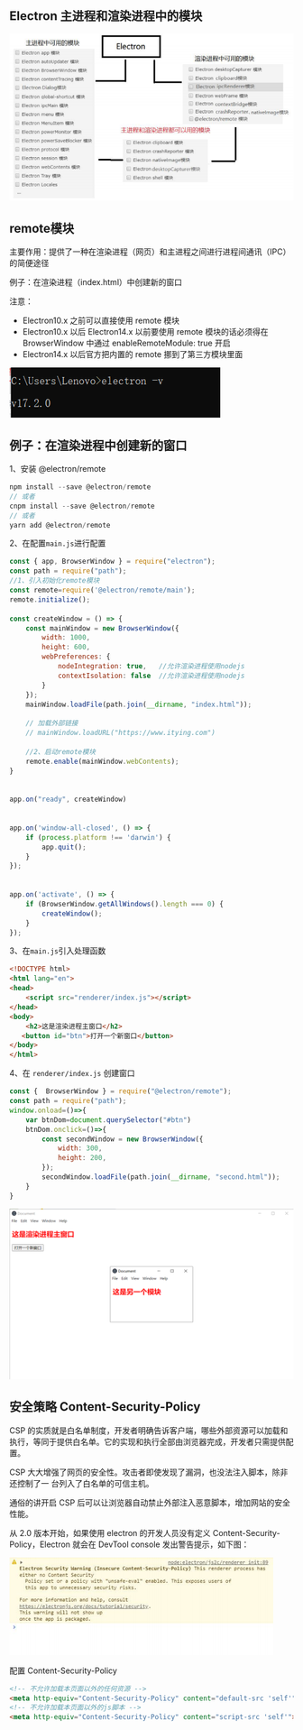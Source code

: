 ## Electron 主进程和渲染进程中的模块

[官方文档]: https://www.electronjs.org/zh/docs/latest/api/app

<img src="04.electron-(使用remove模块及安全策略)/image-20220328213527381.png" alt="image-20220328213527381" style="zoom:80%;" />

## remote模块

主要作用：提供了一种在渲染进程（网页）和主进程之间进行进程间通讯（IPC）的简便途径

例子：在渲染进程（index.html）中创建新的窗口

注意：

* Electron10.x 之前可以直接使用 remote 模块
* Electron10.x 以后 Electron14.x 以前要使用 remote 模块的话必须得在 BrowserWindow 中通过 enableRemoteModule: true 开启
* Electron14.x 以后官方把内置的 remote 挪到了第三方模块里面

![](04.electron-(使用remove模块及安全策略)/2.png)



## 例子：在渲染进程中创建新的窗口

1、安装 @electron/remote

```javascript
npm install --save @electron/remote
// 或者
cnpm install --save @electron/remote
// 或者
yarn add @electron/remote
```

2、在配置`main.js`进行配置

```javascript
const { app, BrowserWindow } = require("electron");
const path = require("path");
//1、引入初始化remote模块
const remote=require('@electron/remote/main');
remote.initialize();

const createWindow = () => {
    const mainWindow = new BrowserWindow({
        width: 1000,
        height: 600,
        webPreferences: {            
            nodeIntegration: true,   //允许渲染进程使用nodejs
            contextIsolation: false  //允许渲染进程使用nodejs
        }
    });
    mainWindow.loadFile(path.join(__dirname, "index.html"));
    
    // 加载外部链接
    // mainWindow.loadURL("https://www.itying.com")
  
    //2、启动remote模块
    remote.enable(mainWindow.webContents);
}


app.on("ready", createWindow)


app.on('window-all-closed', () => {
    if (process.platform !== 'darwin') {
        app.quit();
    }
});


app.on('activate', () => {
    if (BrowserWindow.getAllWindows().length === 0) {
        createWindow();
    }
});
```

3、在`main.js`引入处理函数

```html
<!DOCTYPE html>
<html lang="en">
<head>
    <script src="renderer/index.js"></script>       
</head>
<body>
    <h2>这是渲染进程主窗口</h2>
   <button id="btn">打开一个新窗口</button>
</body>
</html>
```

4、在 `renderer/index.js` 创建窗口

```javascript
const {  BrowserWindow } = require("@electron/remote");
const path = require("path");
window.onload=()=>{
    var btnDom=document.querySelector("#btn")
    btnDom.onclick=()=>{
        const secondWindow = new BrowserWindow({
            width: 300,
            height: 200,         
        });
        secondWindow.loadFile(path.join(__dirname, "second.html"));
    }
}
```

<img src="04.electron-(使用remove模块及安全策略)/2-16484755498011.png" style="zoom:80%;" />

## 安全策略 Content-Security-Policy

CSP 的实质就是白名单制度，开发者明确告诉客户端，哪些外部资源可以加载和执行，等同于提供白名单。它的实现和执行全部由浏览器完成，开发者只需提供配置。 

CSP 大大增强了网页的安全性。攻击者即使发现了漏洞，也没法注入脚本，除非还控制了一 台列入了白名单的可信主机。 

通俗的讲开启 CSP 后可以让浏览器自动禁止外部注入恶意脚本，增加网站的安全性能。

从 2.0 版本开始，如果使用 electron 的开发人员没有定义 Content-Security-Policy，Electron 就会在 DevTool console 发出警告提示，如下图：

![image-20220328214254479](04.electron-(使用remove模块及安全策略)/image-20220328214254479.png)

配置 Content-Security-Policy

```html
<!-- 不允许加载本页面以外的任何资源 -->
<meta http-equiv="Content-Security-Policy" content="default-src 'self'">
<!-- 不允许加载本页面以外的js脚本 -->
<meta http-equiv="Content-Security-Policy" content="script-src 'self'">
```

[详情参考]: https://www.electronjs.org/zh/docs/latest/tutorial/security

